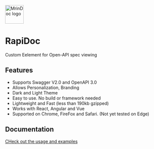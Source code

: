 <img alt="MrinDoc logo" src="https://github.com/mrin9/RapiDoc/blob/master/logo.png" width="60px" />

# RapiDoc
Custom Eelement for Open-API spec viewing

## Features
- Supports Swagger V2.0 and OpenAPI 3.0
- Allows Personalization, Branding 
- Dark and Light Theme
- Easy to use. No build or framework needed
- Lightweight and Fast (less than 190kb gzipped)
- Works with React, Angular and Vue
- Supported on Chrome, FireFox and Safari. (Not yet tested on Edge)

## Documentation
[CHeck out the usage and examples](https://mrin9.github.io/RapiDoc/)
